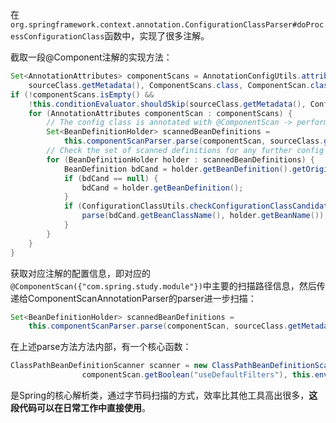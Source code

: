 在`org.springframework.context.annotation.ConfigurationClassParser#doProcessConfigurationClass`函数中，实现了很多注解。

截取一段@Component注解的实现方法：

```java
Set<AnnotationAttributes> componentScans = AnnotationConfigUtils.attributesForRepeatable(
    sourceClass.getMetadata(), ComponentScans.class, ComponentScan.class);
if (!componentScans.isEmpty() &&
    !this.conditionEvaluator.shouldSkip(sourceClass.getMetadata(), ConfigurationPhase.REGISTER_BEAN)) {
    for (AnnotationAttributes componentScan : componentScans) {
        // The config class is annotated with @ComponentScan -> perform the scan immediately
        Set<BeanDefinitionHolder> scannedBeanDefinitions =
            this.componentScanParser.parse(componentScan, sourceClass.getMetadata().getClassName());
        // Check the set of scanned definitions for any further config classes and parse recursively if needed
        for (BeanDefinitionHolder holder : scannedBeanDefinitions) {
            BeanDefinition bdCand = holder.getBeanDefinition().getOriginatingBeanDefinition();
            if (bdCand == null) {
                bdCand = holder.getBeanDefinition();
            }
            if (ConfigurationClassUtils.checkConfigurationClassCandidate(bdCand, this.metadataReaderFactory)) {
                parse(bdCand.getBeanClassName(), holder.getBeanName());
            }
        }
    }
}
```

获取对应注解的配置信息，即对应的`@ComponentScan({"com.spring.study.module"})`中主要的扫描路径信息，然后传递给ComponentScanAnnotationParser的parser进一步扫描：

```java
Set<BeanDefinitionHolder> scannedBeanDefinitions =
    this.componentScanParser.parse(componentScan, sourceClass.getMetadata().getClassName());
```

在上述parse方法方法内部，有一个核心函数：

```java
ClassPathBeanDefinitionScanner scanner = new ClassPathBeanDefinitionScanner(this.registry,
				componentScan.getBoolean("useDefaultFilters"), this.environment, this.resourceLoader);
```

是Spring的核心解析类，通过字节码扫描的方式，效率比其他工具高出很多，**这段代码可以在日常工作中直接使用**。